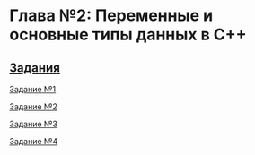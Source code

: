# Глава №2: Переменные и основные типы данных в C++

## [Задания](https://ravesli.com/glava-2-itogovyj-test/)

[Задание №1](./t1)

[Задание №2](./t2)

[Задание №3](./t3)

[Задание №4](./t4)
